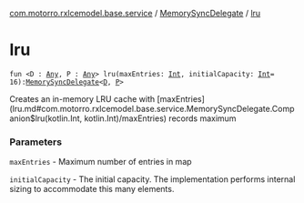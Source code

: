 [com.motorro.rxlcemodel.base.service](../index.md) / [MemorySyncDelegate](index.md) / [lru](./lru.md)

# lru

`fun <D : `[`Any`](https://kotlinlang.org/api/latest/jvm/stdlib/kotlin/-any/index.html)`, P : `[`Any`](https://kotlinlang.org/api/latest/jvm/stdlib/kotlin/-any/index.html)`> lru(maxEntries: `[`Int`](https://kotlinlang.org/api/latest/jvm/stdlib/kotlin/-int/index.html)`, initialCapacity: `[`Int`](https://kotlinlang.org/api/latest/jvm/stdlib/kotlin/-int/index.html)` = 16): `[`MemorySyncDelegate`](index.md)`<`[`D`](lru.md#D)`, `[`P`](lru.md#P)`>`

Creates an in-memory LRU cache with [maxEntries](lru.md#com.motorro.rxlcemodel.base.service.MemorySyncDelegate.Companion$lru(kotlin.Int, kotlin.Int)/maxEntries) records maximum

### Parameters

`maxEntries` - Maximum number of entries in map

`initialCapacity` - The initial capacity. The implementation performs internal sizing
to accommodate this many elements.